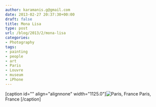 ```yaml
---
author: karamanis.g@gmail.com
date: 2013-02-27 20:37:30+00:00
draft: false
title: Mona Lisa
type: post
url: /blog/2013/2/mona-lisa
categories:
- Photography
tags:
- painting
- people
- art
- Paris
- Louvre
- museum
- iPhone
---
```


[caption id="" align="alignnone" width="1125.0"]![ Paris, France ](/images/2013-02-27-20132mona-lisa/20130227-R0013372.jpg)
 Paris, France [/caption]
